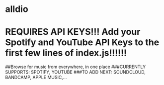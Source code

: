 # alldio
# REQUIRES API KEYS!!! Add your Spotify and YouTube API Keys to the first few lines of index.js!!!!!!

##Browse for music from everywhere, in one place
###CURRENTLY SUPPORTS: SPOTIFY, YOUTUBE
###TO ADD NEXT: SOUNDCLOUD, BANDCAMP, APPLE MUSIC,...
